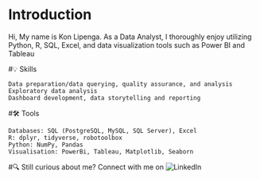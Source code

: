 # Introduction
Hi, My name is Kon Lipenga. As a Data Analyst, I thoroughly enjoy utilizing Python, R, SQL, Excel, and data visualization tools such as Power BI and Tableau

#💡 Skills

    Data preparation/data querying, quality assurance, and analysis
    Exploratory data analysis
    Dashboard development, data storytelling and reporting
    
#🛠️ Tools

    Databases: SQL (PostgreSQL, MySQL, SQL Server), Excel
    R: dplyr, tidyverse, robotoolbox
    Python: NumPy, Pandas
    Visualisation: PowerBi, Tableau, Matplotlib, Seaborn
    
#🔍 Still curious about me?
    Connect with me on ![LinkedIn](https://www.linkedin.com/in/kon-lipenga-a0643239/)
